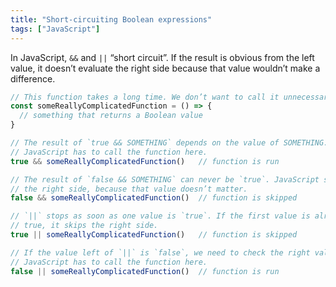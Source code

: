 ```yaml
---
title: "Short-circuiting Boolean expressions"
tags: ["JavaScript"]
---
```

In JavaScript, `&&` and `||` “short circuit”. If the result is obvious from the left value, it doesn’t evaluate the right side because that value wouldn’t make a difference.

```js
// This function takes a long time. We don’t want to call it unnecessarily.
const someReallyComplicatedFunction = () => {
  // something that returns a Boolean value
}

// The result of `true && SOMETHING` depends on the value of SOMETHING.
// JavaScript has to call the function here.
true && someReallyComplicatedFunction()   // function is run

// The result of `false && SOMETHING` can never be `true`. JavaScript skips
// the right side, because that value doesn’t matter.
false && someReallyComplicatedFunction()  // function is skipped

// `||` stops as soon as one value is `true`. If the first value is already
// true, it skips the right side.
true || someReallyComplicatedFunction()   // function is skipped

// If the value left of `||` is `false`, we need to check the right value.
// JavaScript has to call the function here.
false || someReallyComplicatedFunction()  // function is run
```
